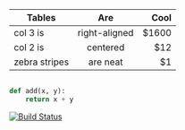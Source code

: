 | Tables        | Are           | Cool  |
| ------------- |:-------------:| -----:|
| col 3 is      | right-aligned | $1600 |
| col 2 is      | centered      |   $12 |
| zebra stripes | are neat      |    $1 |

```python

def add(x, y):
    return x + y
```

[![Build Status](https://travis-ci.org/KznRkjp/tests.svg?branch=master)](https://travis-ci.org/KznRkjp/tests)
